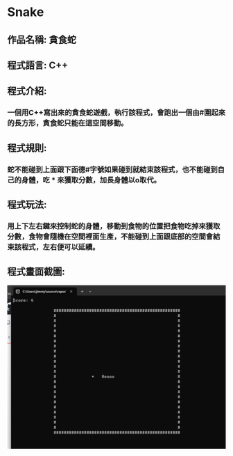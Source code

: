 # Snake

## <b>作品名稱: </b>貪食蛇
## <b>程式語言: </b>C++
## <b>程式介紹:</b>
### 一個用C++寫出來的貪食蛇遊戲，執行該程式，會跑出一個由#圍起來的長方形，貪食蛇只能在這空間移動。 
## <b>程式規則:</b>
### 蛇不能碰到上面跟下面德#字號如果碰到就結束該程式，也不能碰到自己的身體，吃 * 來獲取分數，加長身體以o取代。
## <b>程式玩法:</b>
### 用上下左右鍵來控制蛇的身體，移動到食物的位置把食物吃掉來獲取分數，食物會隨機在空間裡面生產，不能碰到上面跟底部的空間會結束該程式，左右便可以延續。


## <b>程式畫面截圖:</b>
![Alt text](https://github.com/jimmyye1118/Snake/blob/master/snake.png)
